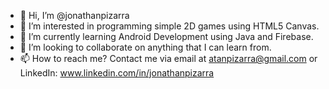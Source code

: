 - 👋 Hi, I’m @jonathanpizarra
- 👀 I’m interested in programming simple 2D games using HTML5 Canvas.
- 🌱 I’m currently learning Android Development using Java and Firebase.
- 💞️ I’m looking to collaborate on anything that I can learn from.
- 📫 How to reach me? Contact me via email at atanpizarra@gmail.com or LinkedIn: www.linkedin.com/in/jonathanpizarra

<!---
jonathanpizarra/jonathanpizarra is a ✨ special ✨ repository because its `README.md` (this file) appears on your GitHub profile.
You can click the Preview link to take a look at your changes.
--->
